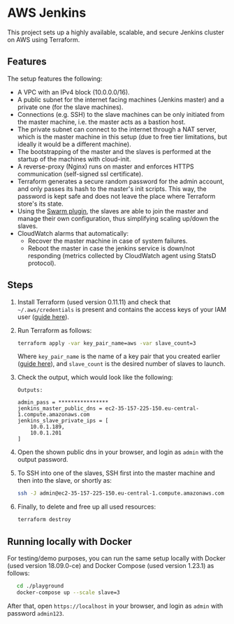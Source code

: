 
# AWS Jenkins

This project sets up a highly available, scalable, and secure Jenkins cluster on AWS using Terraform. 

## Features
The setup features the following:
* A VPC with an IPv4 block (10.0.0.0/16).
* A public subnet for the internet facing machines (Jenkins master) and a private one (for the slave machines).
* Connections (e.g. SSH) to the slave machines can be only initiated from the master machine, i.e. the master acts as a bastion host.
* The private subnet can connect to the internet through a NAT server, which is the master machine in this setup 
(due to free tier limitations, but ideally it would be a different machine).
* The bootstrapping of the master and the slaves is performed at the startup of the machines with cloud-init.
* A reverse-proxy (Nginx) runs on master and enforces HTTPS communication (self-signed ssl certificate). 
* Terraform generates a secure random password for the admin account, and only passes its hash to the master's init scripts. This way, the password is kept safe and does not leave the place where Terraform store's its state.
* Using the [Swarm plugin](https://wiki.jenkins.io/display/JENKINS/Swarm+Plugin), the slaves are able to join the master and manage their own configuration, thus simplifying scaling up/down the slaves.
* CloudWatch alarms that automatically:
  * Recover the master machine in case of system failures.
  * Reboot the master in case the jenkins service is down/not responding (metrics collected by CloudWatch agent using StatsD protocol).

## Steps
1. Install Terraform (used version 0.11.11) and check that  `~/.aws/credentials` is present and contains the access keys of your IAM user ([guide here](https://docs.aws.amazon.com/cli/latest/userguide/cli-configure-files.html)). 

2. Run Terraform as follows:
   ```bash
   terraform apply -var key_pair_name=aws -var slave_count=3
   ```
   Where `key_pair_name` is the name of a key pair that you created earlier ([guide here](https://docs.aws.amazon.com/AWSEC2/latest/UserGuide/ec2-key-pairs.html)), and `slave_count` is the desired number of slaves to launch.
   
3. Check the output, which would look like the following:
   ```
   Outputs:
   
   admin_pass = ****************
   jenkins_master_public_dns = ec2-35-157-225-150.eu-central-1.compute.amazonaws.com
   jenkins_slave_private_ips = [
       10.0.1.189,
       10.0.1.201
   ]
   ```
4. Open the shown public dns in your browser, and login as `admin` with the output password.

5. To SSH into one of the slaves, SSH first into the master machine and then into the slave, or shortly as:
   ```bash
   ssh -J admin@ec2-35-157-225-150.eu-central-1.compute.amazonaws.com admin@10.0.1.189
   ```

6. Finally, to delete and free up all used resources:
   ```bash
   terraform destroy
   ```
   
## Running locally with Docker
For testing/demo purposes, you can run the same setup locally with Docker (used version 18.09.0-ce) and Docker Compose (used version 1.23.1) as follows:
```bash
   cd ./playground
   docker-compose up --scale slave=3
```
After that, open `https://localhost` in your browser, and login as `admin` with password `admin123`.